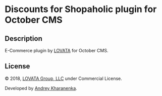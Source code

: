 # Discounts for Shopaholic plugin for October CMS

## Description

E-Commerce plugin by [LOVATA](https://lovata.com) for October CMS.

## License

© 2018, [LOVATA Group, LLC](https://lovata.com) under Commercial License.

Developed by [Andrey Kharanenka](https://github.com/kharanenka).